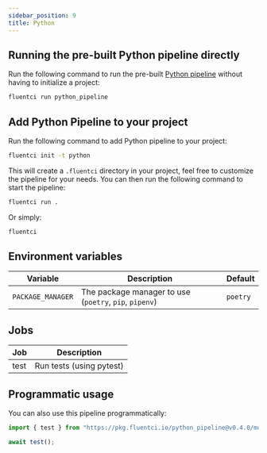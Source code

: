 ```yaml
---
sidebar_position: 9
title: Python
---
```



## Running the pre-built Python pipeline directly

Run the following command to run the pre-built [Python pipeline](https://github.com/fluent-ci-templates/python-pipeline) without having to initialize a project:

```bash
fluentci run python_pipeline
```

## Add Python Pipeline to your project

Run the following command to add Python pipeline to your project:

```bash
fluentci init -t python
```

This will create a `.fluentci` directory in your project, feel free to customize the pipeline for your needs.
You can then run the following command to start the pipeline:

```bash
fluentci run .
```

Or simply:

```bash
fluentci
```

## Environment variables

| Variable         | Description                                          | Default       |
| ---------------- | ------------------------------------------------------| ------------- |
|`PACKAGE_MANAGER` | The package manager to use (`poetry`, `pip`, `pipenv`) | `poetry`      |

## Jobs

| Job       | Description              |
| --------- | ------------------------ |
| test      | Run tests (using pytest) |

## Programmatic usage

You can also use this pipeline programmatically:

```ts
import { test } from "https://pkg.fluentci.io/python_pipeline@v0.4.0/mod.ts";

await test();
```
